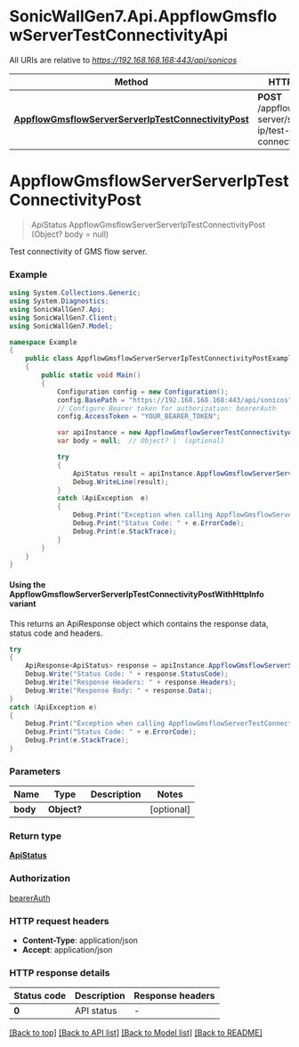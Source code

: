# SonicWallGen7.Api.AppflowGmsflowServerTestConnectivityApi

All URIs are relative to *https://192.168.168.168:443/api/sonicos*

| Method | HTTP request | Description |
|--------|--------------|-------------|
| [**AppflowGmsflowServerServerIpTestConnectivityPost**](AppflowGmsflowServerTestConnectivityApi.md#appflowgmsflowserverserveriptestconnectivitypost) | **POST** /appflow/gmsflow-server/server-ip/test-connectivity |  |

<a id="appflowgmsflowserverserveriptestconnectivitypost"></a>
# **AppflowGmsflowServerServerIpTestConnectivityPost**
> ApiStatus AppflowGmsflowServerServerIpTestConnectivityPost (Object? body = null)



Test connectivity of GMS flow server.

### Example
```csharp
using System.Collections.Generic;
using System.Diagnostics;
using SonicWallGen7.Api;
using SonicWallGen7.Client;
using SonicWallGen7.Model;

namespace Example
{
    public class AppflowGmsflowServerServerIpTestConnectivityPostExample
    {
        public static void Main()
        {
            Configuration config = new Configuration();
            config.BasePath = "https://192.168.168.168:443/api/sonicos";
            // Configure Bearer token for authorization: bearerAuth
            config.AccessToken = "YOUR_BEARER_TOKEN";

            var apiInstance = new AppflowGmsflowServerTestConnectivityApi(config);
            var body = null;  // Object? |  (optional) 

            try
            {
                ApiStatus result = apiInstance.AppflowGmsflowServerServerIpTestConnectivityPost(body);
                Debug.WriteLine(result);
            }
            catch (ApiException  e)
            {
                Debug.Print("Exception when calling AppflowGmsflowServerTestConnectivityApi.AppflowGmsflowServerServerIpTestConnectivityPost: " + e.Message);
                Debug.Print("Status Code: " + e.ErrorCode);
                Debug.Print(e.StackTrace);
            }
        }
    }
}
```

#### Using the AppflowGmsflowServerServerIpTestConnectivityPostWithHttpInfo variant
This returns an ApiResponse object which contains the response data, status code and headers.

```csharp
try
{
    ApiResponse<ApiStatus> response = apiInstance.AppflowGmsflowServerServerIpTestConnectivityPostWithHttpInfo(body);
    Debug.Write("Status Code: " + response.StatusCode);
    Debug.Write("Response Headers: " + response.Headers);
    Debug.Write("Response Body: " + response.Data);
}
catch (ApiException e)
{
    Debug.Print("Exception when calling AppflowGmsflowServerTestConnectivityApi.AppflowGmsflowServerServerIpTestConnectivityPostWithHttpInfo: " + e.Message);
    Debug.Print("Status Code: " + e.ErrorCode);
    Debug.Print(e.StackTrace);
}
```

### Parameters

| Name | Type | Description | Notes |
|------|------|-------------|-------|
| **body** | **Object?** |  | [optional]  |

### Return type

[**ApiStatus**](ApiStatus.md)

### Authorization

[bearerAuth](../README.md#bearerAuth)

### HTTP request headers

 - **Content-Type**: application/json
 - **Accept**: application/json


### HTTP response details
| Status code | Description | Response headers |
|-------------|-------------|------------------|
| **0** | API status |  -  |

[[Back to top]](#) [[Back to API list]](../README.md#documentation-for-api-endpoints) [[Back to Model list]](../README.md#documentation-for-models) [[Back to README]](../README.md)

